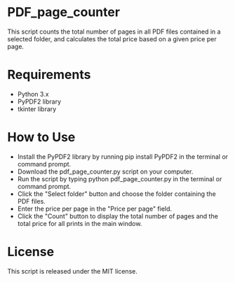 # PDF_page_counter
This script counts the total number of pages in all PDF files contained in a selected folder, and calculates the total price based on a given price per page.

# Requirements
- Python 3.x
- PyPDF2 library
- tkinter library

# How to Use

- Install the PyPDF2 library by running pip install PyPDF2 in the terminal or command prompt.
- Download the pdf_page_counter.py script on your computer. 
- Run the script by typing python pdf_page_counter.py in the terminal or command prompt.
- Click the "Select folder" button and choose the folder containing the PDF files.
- Enter the price per page in the "Price per page" field.
- Click the "Count" button to display the total number of pages and the total price for all prints in the main window.


# License
This script is released under the MIT license.
